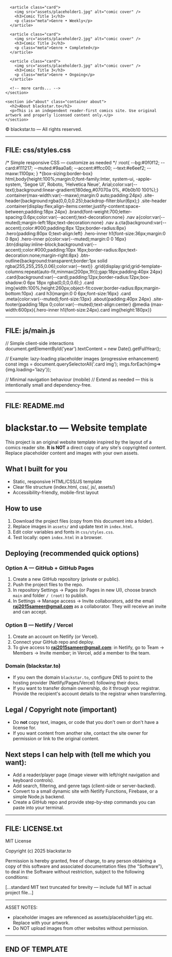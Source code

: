 <!-- Project: blackstar.to — Website template
     Purpose: Original, legal template inspired by layout/structure of the provided site.
     IMPORTANT: This is NOT a pixel-perfect copy of any copyrighted content. Replace placeholder text/images with your own.

Project structure (all files included below):
- index.html
- css/styles.css
- js/main.js
- assets/ (placeholder images)
- README.md
- LICENSE.txt

--------------------------------------------------
FILE: index.html
--------------------------------------------------
<!doctype html>
<html lang="en">
<head>
  <meta charset="utf-8" />
  <meta name="viewport" content="width=device-width,initial-scale=1" />
  <title>blackstar.to — Comics & Stories</title>
  <link rel="stylesheet" href="css/styles.css" />
</head>
<body>
  <header class="site-header">
    <div class="container">
      <a class="brand" href="#">blackstar.to</a>
      <nav class="nav">
        <a href="#home">Home</a>
        <a href="#browse">Browse</a>
        <a href="#genres">Genres</a>
        <a href="#about">About</a>
        <a href="#contact" class="cta">Sign in</a>
      </nav>
    </div>
  </header>

  <main>
    <section id="hero" class="hero">
      <div class="container hero-inner">
        <h1>Fresh comics, weekly updates</h1>
        <p>Original content, reader-friendly navigation and lightweight player.</p>
        <div class="hero-actions">
          <a class="btn" href="#browse">Start Reading</a>
          <a class="btn btn-outline" href="#about">Learn More</a>
        </div>
      </div>
    </section>

    <section id="browse" class="grid container">
      <!-- Example card grid. Duplicate & replace images/text as needed -->
      <article class="card">
        <img src="assets/placeholder1.jpg" alt="comic cover" />
        <h3>Comic Title 1</h3>
        <p class="meta">Genre • Weekly</p>
      </article>

      <article class="card">
        <img src="assets/placeholder2.jpg" alt="comic cover" />
        <h3>Comic Title 2</h3>
        <p class="meta">Genre • Completed</p>
      </article>

      <article class="card">
        <img src="assets/placeholder3.jpg" alt="comic cover" />
        <h3>Comic Title 3</h3>
        <p class="meta">Genre • Ongoing</p>
      </article>

      <!-- more cards... -->
    </section>

    <section id="about" class="container about">
      <h2>About blackstar.to</h2>
      <p>This is an independent reader-first comics site. Use original artwork and properly licensed content only.</p>
    </section>
  </main>

  <footer class="site-footer">
    <div class="container">
      <p>© <span id="year"></span> blackstar.to — All rights reserved.</p>
    </div>
  </footer>

  <script src="js/main.js"></script>
</body>
</html>

--------------------------------------------------
FILE: css/styles.css
--------------------------------------------------
/* Simple responsive CSS — customize as needed */
:root{
  --bg:#0f0f12;
  --card:#111217;
  --muted:#9aa0a6;
  --accent:#ffcc00;
  --text:#e6eef2;
  --maxw:1100px;
}
*{box-sizing:border-box}
html,body{height:100%;margin:0;font-family:Inter, system-ui, -apple-system, 'Segoe UI', Roboto, 'Helvetica Neue', Arial;color:var(--text);background:linear-gradient(180deg,#07070a 0%, #0b0b10 100%);} 
.container{max-width:var(--maxw);margin:0 auto;padding:24px}
.site-header{background:rgba(0,0,0,0.25);backdrop-filter:blur(6px);}
.site-header .container{display:flex;align-items:center;justify-content:space-between;padding:18px 24px}
.brand{font-weight:700;letter-spacing:0.6px;color:var(--accent);text-decoration:none}
.nav a{color:var(--muted);margin-left:18px;text-decoration:none}
.nav a.cta{background:var(--accent);color:#000;padding:8px 12px;border-radius:8px}
.hero{padding:80px 0;text-align:left}
.hero-inner h1{font-size:36px;margin:0 0 8px}
.hero-inner p{color:var(--muted);margin:0 0 16px}
.btn{display:inline-block;background:var(--accent);color:#000;padding:10px 16px;border-radius:8px;text-decoration:none;margin-right:8px}
.btn-outline{background:transparent;border:1px solid rgba(255,255,255,0.06);color:var(--text)}
.grid{display:grid;grid-template-columns:repeat(auto-fit,minmax(200px,1fr));gap:18px;padding:40px 24px}
.card{background:var(--card);padding:12px;border-radius:12px;box-shadow:0 6px 18px rgba(0,0,0,0.6);}
.card img{width:100%;height:260px;object-fit:cover;border-radius:8px;margin-bottom:10px}
.card h3{margin:0 0 6px;font-size:16px}
.card .meta{color:var(--muted);font-size:13px}
.about{padding:40px 24px}
.site-footer{padding:18px 0;color:var(--muted);text-align:center}
@media (max-width:600px){.hero-inner h1{font-size:24px}.card img{height:180px}}

--------------------------------------------------
FILE: js/main.js
--------------------------------------------------
// Simple client-side interactions
document.getElementById('year').textContent = new Date().getFullYear();

// Example: lazy-loading placeholder images (progressive enhancement)
const imgs = document.querySelectorAll('.card img');
imgs.forEach(img=>{img.loading='lazy'});

// Minimal navigation behaviour (mobile)
// Extend as needed — this is intentionally small and dependency-free.

--------------------------------------------------
FILE: README.md
--------------------------------------------------
# blackstar.to — Website template

This project is an original website template inspired by the layout of a comics reader site. **It is NOT** a direct copy of any site's copyrighted content. Replace placeholder content and images with your own assets.

## What I built for you
- Static, responsive HTML/CSS/JS template
- Clear file structure (index.html, css/, js/, assets/)
- Accessibility-friendly, mobile-first layout

## How to use
1. Download the project files (copy from this document into a folder).
2. Replace images in `assets/` and update text in `index.html`.
3. Edit color variables and fonts in `css/styles.css`.
4. Test locally: open `index.html` in a browser.

## Deploying (recommended quick options)
### Option A — GitHub + GitHub Pages
1. Create a new GitHub repository (private or public).
2. Push the project files to the repo.
3. In repository Settings → Pages (or Pages in new UI), choose branch `main` and folder `/ (root)` to publish.
4. In Settings → Manage access → Invite collaborators, add the email **raj2015sameer@gmail.com** as a collaborator. They will receive an invite and can accept.

### Option B — Netlify / Vercel
1. Create an account on Netlify (or Vercel).
2. Connect your GitHub repo and deploy.
3. To give access to **raj2015sameer@gmail.com**: in Netlify, go to Team → Members → Invite member; in Vercel, add a member to the team.

### Domain (blackstar.to)
- If you own the domain `blackstar.to`, configure DNS to point to the hosting provider (Netlify/Pages/Vercel) following their docs.
- If you want to transfer domain ownership, do it through your registrar. Provide the recipient's account details to the registrar when transferring.

## Legal / Copyright note (important)
- Do **not** copy text, images, or code that you don't own or don't have a license for.
- If you want content from another site, contact the site owner for permission or link to the original content.

## Next steps I can help with (tell me which you want):
- Add a reader/player page (image viewer with left/right navigation and keyboard controls).
- Add search, filtering, and genre tags (client-side or server-backed).
- Convert to a small dynamic site with Netlify Functions, Firebase, or a simple Node.js backend.
- Create a GitHub repo and provide step-by-step commands you can paste into your terminal.

--------------------------------------------------
FILE: LICENSE.txt
--------------------------------------------------
MIT License

Copyright (c) 2025 blackstar.to

Permission is hereby granted, free of charge, to any person obtaining a copy
of this software and associated documentation files (the "Software"), to deal
in the Software without restriction, subject to the following conditions:

[...standard MIT text truncated for brevity — include full MIT in actual project file...]

--------------------------------------------------
ASSET NOTES:
- placeholder images are referenced as assets/placeholder1.jpg etc. Replace with your artwork.
- Do NOT upload images from other websites without permission.

--------------------------------------------------
END OF TEMPLATE
--------------------------------------------------
